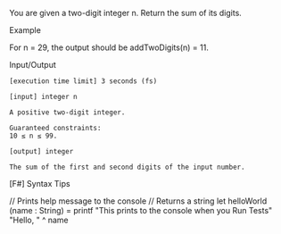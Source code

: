 You are given a two-digit integer n. Return the sum of its digits.

Example

For n = 29, the output should be
addTwoDigits(n) = 11.

Input/Output

    [execution time limit] 3 seconds (fs)

    [input] integer n

    A positive two-digit integer.

    Guaranteed constraints:
    10 ≤ n ≤ 99.

    [output] integer

    The sum of the first and second digits of the input number.

[F#] Syntax Tips

// Prints help message to the console
// Returns a string
let helloWorld (name : String) =
    printf "This prints to the console when you Run Tests"
    "Hello, " ^ name
